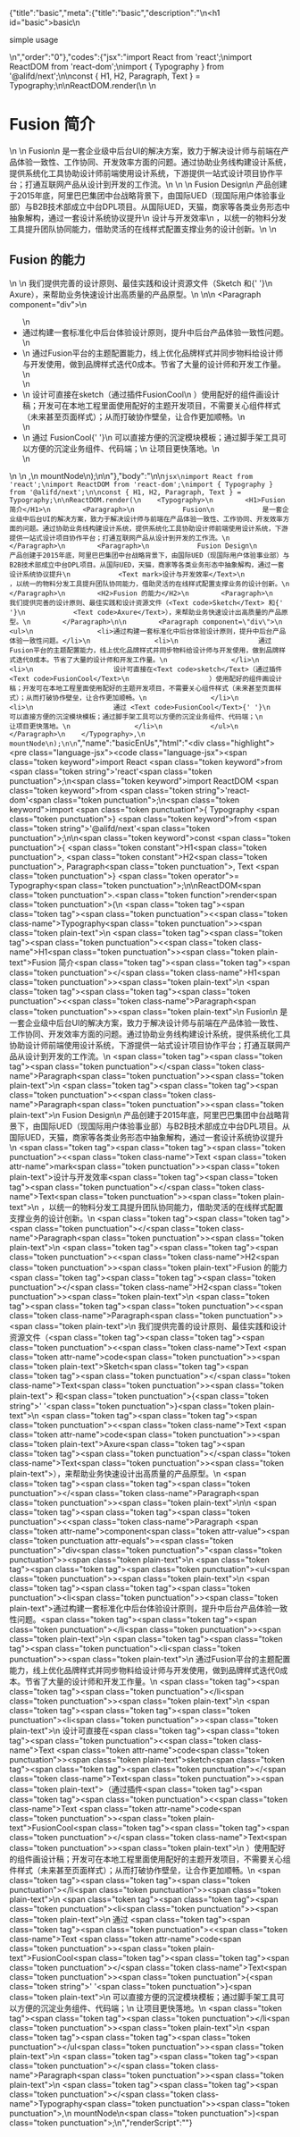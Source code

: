 {"title":"basic","meta":{"title":"basic","description":"\n<h1 id=\"basic\">basic</h1>\n<p>simple usage</p>\n","order":"0"},"codes":{"jsx":"import React from 'react';\nimport ReactDOM from 'react-dom';\nimport { Typography } from '@alifd/next';\n\nconst { H1, H2, Paragraph, Text } = Typography;\n\nReactDOM.render(\n    <Typography>\n        <H1>Fusion 简介</H1>\n        <Paragraph>\n            Fusion\n            是一套企业级中后台UI的解决方案，致力于解决设计师与前端在产品体验一致性、工作协同、开发效率方面的问题。通过协助业务线构建设计系统，提供系统化工具协助设计师前端使用设计系统，下游提供一站式设计项目协作平台；打通互联网产品从设计到开发的工作流。\n        </Paragraph>\n        <Paragraph>\n            Fusion Design\n            产品创建于2015年底，阿里巴巴集团中台战略背景下，由国际UED（现国际用户体验事业部）与B2B技术部成立中台DPL项目。从国际UED，天猫，商家等各类业务形态中抽象解构，通过一套设计系统协议提升\n            <Text mark>设计与开发效率</Text>\n            ，以统一的物料分发工具提升团队协同能力，借助灵活的在线样式配置支撑业务的设计创新。\n        </Paragraph>\n        <H2>Fusion 的能力</H2>\n        <Paragraph>\n            我们提供完善的设计原则、最佳实践和设计资源文件（<Text code>Sketch</Text> 和{' '}\n            <Text code>Axure</Text>），来帮助业务快速设计出高质量的产品原型。\n        </Paragraph>\n\n        <Paragraph component=\"div\">\n            <ul>\n                <li>通过构建一套标准化中后台体验设计原则，提升中后台产品体验一致性问题。</li>\n                <li>\n                    通过Fusion平台的主题配置能力，线上优化品牌样式并同步物料给设计师与开发使用，做到品牌样式迭代0成本。节省了大量的设计师和开发工作量。\n                </li>\n                <li>\n                    设计可直接在<Text code>sketch</Text>（通过插件<Text code>FusionCool</Text>\n                    ）使用配好的组件画设计稿；开发可在本地工程里面使用配好的主题开发项目，不需要关心组件样式（未来甚至页面样式）；从而打破协作壁垒，让合作更加顺畅。\n                </li>\n                <li>\n                    通过 <Text code>FusionCool</Text>{' '}\n                    可以直接方便的沉淀模块模板；通过脚手架工具可以方便的沉淀业务组件、代码端；\n                    让项目更快落地。\n                </li>\n            </ul>\n        </Paragraph>\n    </Typography>,\n    mountNode\n);\n\n"},"body":"\n\n````jsx\nimport React from 'react';\nimport ReactDOM from 'react-dom';\nimport { Typography } from '@alifd/next';\n\nconst { H1, H2, Paragraph, Text } = Typography;\n\nReactDOM.render(\n    <Typography>\n        <H1>Fusion 简介</H1>\n        <Paragraph>\n            Fusion\n            是一套企业级中后台UI的解决方案，致力于解决设计师与前端在产品体验一致性、工作协同、开发效率方面的问题。通过协助业务线构建设计系统，提供系统化工具协助设计师前端使用设计系统，下游提供一站式设计项目协作平台；打通互联网产品从设计到开发的工作流。\n        </Paragraph>\n        <Paragraph>\n            Fusion Design\n            产品创建于2015年底，阿里巴巴集团中台战略背景下，由国际UED（现国际用户体验事业部）与B2B技术部成立中台DPL项目。从国际UED，天猫，商家等各类业务形态中抽象解构，通过一套设计系统协议提升\n            <Text mark>设计与开发效率</Text>\n            ，以统一的物料分发工具提升团队协同能力，借助灵活的在线样式配置支撑业务的设计创新。\n        </Paragraph>\n        <H2>Fusion 的能力</H2>\n        <Paragraph>\n            我们提供完善的设计原则、最佳实践和设计资源文件（<Text code>Sketch</Text> 和{' '}\n            <Text code>Axure</Text>），来帮助业务快速设计出高质量的产品原型。\n        </Paragraph>\n\n        <Paragraph component=\"div\">\n            <ul>\n                <li>通过构建一套标准化中后台体验设计原则，提升中后台产品体验一致性问题。</li>\n                <li>\n                    通过Fusion平台的主题配置能力，线上优化品牌样式并同步物料给设计师与开发使用，做到品牌样式迭代0成本。节省了大量的设计师和开发工作量。\n                </li>\n                <li>\n                    设计可直接在<Text code>sketch</Text>（通过插件<Text code>FusionCool</Text>\n                    ）使用配好的组件画设计稿；开发可在本地工程里面使用配好的主题开发项目，不需要关心组件样式（未来甚至页面样式）；从而打破协作壁垒，让合作更加顺畅。\n                </li>\n                <li>\n                    通过 <Text code>FusionCool</Text>{' '}\n                    可以直接方便的沉淀模块模板；通过脚手架工具可以方便的沉淀业务组件、代码端；\n                    让项目更快落地。\n                </li>\n            </ul>\n        </Paragraph>\n    </Typography>,\n    mountNode\n);\n\n````","name":"basicEnUs","html":"<script>(function(){var __create = Object.create;\nvar __defProp = Object.defineProperty;\nvar __getOwnPropDesc = Object.getOwnPropertyDescriptor;\nvar __getOwnPropNames = Object.getOwnPropertyNames;\nvar __getProtoOf = Object.getPrototypeOf;\nvar __hasOwnProp = Object.prototype.hasOwnProperty;\nvar __copyProps = (to, from, except, desc) => {\n  if (from && typeof from === \"object\" || typeof from === \"function\") {\n    for (let key of __getOwnPropNames(from))\n      if (!__hasOwnProp.call(to, key) && key !== except)\n        __defProp(to, key, { get: () => from[key], enumerable: !(desc = __getOwnPropDesc(from, key)) || desc.enumerable });\n  }\n  return to;\n};\nvar __toESM = (mod, isNodeMode, target) => (target = mod != null ? __create(__getProtoOf(mod)) : {}, __copyProps(\n  // If the importer is in node compatibility mode or this is not an ESM\n  // file that has been converted to a CommonJS file using a Babel-\n  // compatible transform (i.e. \"__esModule\" has not been set), then set\n  // \"default\" to the CommonJS \"module.exports\" for node compatibility.\n  isNodeMode || !mod || !mod.__esModule ? __defProp(target, \"default\", { value: mod, enumerable: true }) : target,\n  mod\n));\nvar import_react = __toESM(require(\"react\"));\nvar import_react_dom = __toESM(require(\"react-dom\"));\nvar import_next = require(\"@alifd/next\");\nconst { H1, H2, Paragraph, Text } = import_next.Typography;\nimport_react_dom.default.render(\n  /* @__PURE__ */ import_react.default.createElement(import_next.Typography, null, /* @__PURE__ */ import_react.default.createElement(H1, null, \"Fusion \\u7B80\\u4ECB\"), /* @__PURE__ */ import_react.default.createElement(Paragraph, null, \"Fusion \\u662F\\u4E00\\u5957\\u4F01\\u4E1A\\u7EA7\\u4E2D\\u540E\\u53F0UI\\u7684\\u89E3\\u51B3\\u65B9\\u6848\\uFF0C\\u81F4\\u529B\\u4E8E\\u89E3\\u51B3\\u8BBE\\u8BA1\\u5E08\\u4E0E\\u524D\\u7AEF\\u5728\\u4EA7\\u54C1\\u4F53\\u9A8C\\u4E00\\u81F4\\u6027\\u3001\\u5DE5\\u4F5C\\u534F\\u540C\\u3001\\u5F00\\u53D1\\u6548\\u7387\\u65B9\\u9762\\u7684\\u95EE\\u9898\\u3002\\u901A\\u8FC7\\u534F\\u52A9\\u4E1A\\u52A1\\u7EBF\\u6784\\u5EFA\\u8BBE\\u8BA1\\u7CFB\\u7EDF\\uFF0C\\u63D0\\u4F9B\\u7CFB\\u7EDF\\u5316\\u5DE5\\u5177\\u534F\\u52A9\\u8BBE\\u8BA1\\u5E08\\u524D\\u7AEF\\u4F7F\\u7528\\u8BBE\\u8BA1\\u7CFB\\u7EDF\\uFF0C\\u4E0B\\u6E38\\u63D0\\u4F9B\\u4E00\\u7AD9\\u5F0F\\u8BBE\\u8BA1\\u9879\\u76EE\\u534F\\u4F5C\\u5E73\\u53F0\\uFF1B\\u6253\\u901A\\u4E92\\u8054\\u7F51\\u4EA7\\u54C1\\u4ECE\\u8BBE\\u8BA1\\u5230\\u5F00\\u53D1\\u7684\\u5DE5\\u4F5C\\u6D41\\u3002\"), /* @__PURE__ */ import_react.default.createElement(Paragraph, null, \"Fusion Design \\u4EA7\\u54C1\\u521B\\u5EFA\\u4E8E2015\\u5E74\\u5E95\\uFF0C\\u963F\\u91CC\\u5DF4\\u5DF4\\u96C6\\u56E2\\u4E2D\\u53F0\\u6218\\u7565\\u80CC\\u666F\\u4E0B\\uFF0C\\u7531\\u56FD\\u9645UED\\uFF08\\u73B0\\u56FD\\u9645\\u7528\\u6237\\u4F53\\u9A8C\\u4E8B\\u4E1A\\u90E8\\uFF09\\u4E0EB2B\\u6280\\u672F\\u90E8\\u6210\\u7ACB\\u4E2D\\u53F0DPL\\u9879\\u76EE\\u3002\\u4ECE\\u56FD\\u9645UED\\uFF0C\\u5929\\u732B\\uFF0C\\u5546\\u5BB6\\u7B49\\u5404\\u7C7B\\u4E1A\\u52A1\\u5F62\\u6001\\u4E2D\\u62BD\\u8C61\\u89E3\\u6784\\uFF0C\\u901A\\u8FC7\\u4E00\\u5957\\u8BBE\\u8BA1\\u7CFB\\u7EDF\\u534F\\u8BAE\\u63D0\\u5347\", /* @__PURE__ */ import_react.default.createElement(Text, { mark: true }, \"\\u8BBE\\u8BA1\\u4E0E\\u5F00\\u53D1\\u6548\\u7387\"), \"\\uFF0C\\u4EE5\\u7EDF\\u4E00\\u7684\\u7269\\u6599\\u5206\\u53D1\\u5DE5\\u5177\\u63D0\\u5347\\u56E2\\u961F\\u534F\\u540C\\u80FD\\u529B\\uFF0C\\u501F\\u52A9\\u7075\\u6D3B\\u7684\\u5728\\u7EBF\\u6837\\u5F0F\\u914D\\u7F6E\\u652F\\u6491\\u4E1A\\u52A1\\u7684\\u8BBE\\u8BA1\\u521B\\u65B0\\u3002\"), /* @__PURE__ */ import_react.default.createElement(H2, null, \"Fusion \\u7684\\u80FD\\u529B\"), /* @__PURE__ */ import_react.default.createElement(Paragraph, null, \"\\u6211\\u4EEC\\u63D0\\u4F9B\\u5B8C\\u5584\\u7684\\u8BBE\\u8BA1\\u539F\\u5219\\u3001\\u6700\\u4F73\\u5B9E\\u8DF5\\u548C\\u8BBE\\u8BA1\\u8D44\\u6E90\\u6587\\u4EF6\\uFF08\", /* @__PURE__ */ import_react.default.createElement(Text, { code: true }, \"Sketch\"), \" \\u548C\", \" \", /* @__PURE__ */ import_react.default.createElement(Text, { code: true }, \"Axure\"), \"\\uFF09\\uFF0C\\u6765\\u5E2E\\u52A9\\u4E1A\\u52A1\\u5FEB\\u901F\\u8BBE\\u8BA1\\u51FA\\u9AD8\\u8D28\\u91CF\\u7684\\u4EA7\\u54C1\\u539F\\u578B\\u3002\"), /* @__PURE__ */ import_react.default.createElement(Paragraph, { component: \"div\" }, /* @__PURE__ */ import_react.default.createElement(\"ul\", null, /* @__PURE__ */ import_react.default.createElement(\"li\", null, \"\\u901A\\u8FC7\\u6784\\u5EFA\\u4E00\\u5957\\u6807\\u51C6\\u5316\\u4E2D\\u540E\\u53F0\\u4F53\\u9A8C\\u8BBE\\u8BA1\\u539F\\u5219\\uFF0C\\u63D0\\u5347\\u4E2D\\u540E\\u53F0\\u4EA7\\u54C1\\u4F53\\u9A8C\\u4E00\\u81F4\\u6027\\u95EE\\u9898\\u3002\"), /* @__PURE__ */ import_react.default.createElement(\"li\", null, \"\\u901A\\u8FC7Fusion\\u5E73\\u53F0\\u7684\\u4E3B\\u9898\\u914D\\u7F6E\\u80FD\\u529B\\uFF0C\\u7EBF\\u4E0A\\u4F18\\u5316\\u54C1\\u724C\\u6837\\u5F0F\\u5E76\\u540C\\u6B65\\u7269\\u6599\\u7ED9\\u8BBE\\u8BA1\\u5E08\\u4E0E\\u5F00\\u53D1\\u4F7F\\u7528\\uFF0C\\u505A\\u5230\\u54C1\\u724C\\u6837\\u5F0F\\u8FED\\u4EE30\\u6210\\u672C\\u3002\\u8282\\u7701\\u4E86\\u5927\\u91CF\\u7684\\u8BBE\\u8BA1\\u5E08\\u548C\\u5F00\\u53D1\\u5DE5\\u4F5C\\u91CF\\u3002\"), /* @__PURE__ */ import_react.default.createElement(\"li\", null, \"\\u8BBE\\u8BA1\\u53EF\\u76F4\\u63A5\\u5728\", /* @__PURE__ */ import_react.default.createElement(Text, { code: true }, \"sketch\"), \"\\uFF08\\u901A\\u8FC7\\u63D2\\u4EF6\", /* @__PURE__ */ import_react.default.createElement(Text, { code: true }, \"FusionCool\"), \"\\uFF09\\u4F7F\\u7528\\u914D\\u597D\\u7684\\u7EC4\\u4EF6\\u753B\\u8BBE\\u8BA1\\u7A3F\\uFF1B\\u5F00\\u53D1\\u53EF\\u5728\\u672C\\u5730\\u5DE5\\u7A0B\\u91CC\\u9762\\u4F7F\\u7528\\u914D\\u597D\\u7684\\u4E3B\\u9898\\u5F00\\u53D1\\u9879\\u76EE\\uFF0C\\u4E0D\\u9700\\u8981\\u5173\\u5FC3\\u7EC4\\u4EF6\\u6837\\u5F0F\\uFF08\\u672A\\u6765\\u751A\\u81F3\\u9875\\u9762\\u6837\\u5F0F\\uFF09\\uFF1B\\u4ECE\\u800C\\u6253\\u7834\\u534F\\u4F5C\\u58C1\\u5792\\uFF0C\\u8BA9\\u5408\\u4F5C\\u66F4\\u52A0\\u987A\\u7545\\u3002\"), /* @__PURE__ */ import_react.default.createElement(\"li\", null, \"\\u901A\\u8FC7 \", /* @__PURE__ */ import_react.default.createElement(Text, { code: true }, \"FusionCool\"), \" \", \"\\u53EF\\u4EE5\\u76F4\\u63A5\\u65B9\\u4FBF\\u7684\\u6C89\\u6DC0\\u6A21\\u5757\\u6A21\\u677F\\uFF1B\\u901A\\u8FC7\\u811A\\u624B\\u67B6\\u5DE5\\u5177\\u53EF\\u4EE5\\u65B9\\u4FBF\\u7684\\u6C89\\u6DC0\\u4E1A\\u52A1\\u7EC4\\u4EF6\\u3001\\u4EE3\\u7801\\u7AEF\\uFF1B \\u8BA9\\u9879\\u76EE\\u66F4\\u5FEB\\u843D\\u5730\\u3002\")))),\n  mountNode\n);\n})()</script><div class=\"highlight\"><pre class=\"language-jsx\"><code class=\"language-jsx\"><span class=\"token keyword\">import</span> React <span class=\"token keyword\">from</span> <span class=\"token string\">'react'</span><span class=\"token punctuation\">;</span>\n<span class=\"token keyword\">import</span> ReactDOM <span class=\"token keyword\">from</span> <span class=\"token string\">'react-dom'</span><span class=\"token punctuation\">;</span>\n<span class=\"token keyword\">import</span> <span class=\"token punctuation\">{</span> Typography <span class=\"token punctuation\">}</span> <span class=\"token keyword\">from</span> <span class=\"token string\">'@alifd/next'</span><span class=\"token punctuation\">;</span>\n\n<span class=\"token keyword\">const</span> <span class=\"token punctuation\">{</span> <span class=\"token constant\">H1</span><span class=\"token punctuation\">,</span> <span class=\"token constant\">H2</span><span class=\"token punctuation\">,</span> Paragraph<span class=\"token punctuation\">,</span> Text <span class=\"token punctuation\">}</span> <span class=\"token operator\">=</span> Typography<span class=\"token punctuation\">;</span>\n\nReactDOM<span class=\"token punctuation\">.</span><span class=\"token function\">render</span><span class=\"token punctuation\">(</span>\n    <span class=\"token tag\"><span class=\"token tag\"><span class=\"token punctuation\">&lt;</span><span class=\"token class-name\">Typography</span></span><span class=\"token punctuation\">></span></span><span class=\"token plain-text\">\n        </span><span class=\"token tag\"><span class=\"token tag\"><span class=\"token punctuation\">&lt;</span><span class=\"token class-name\">H1</span></span><span class=\"token punctuation\">></span></span><span class=\"token plain-text\">Fusion 简介</span><span class=\"token tag\"><span class=\"token tag\"><span class=\"token punctuation\">&lt;/</span><span class=\"token class-name\">H1</span></span><span class=\"token punctuation\">></span></span><span class=\"token plain-text\">\n        </span><span class=\"token tag\"><span class=\"token tag\"><span class=\"token punctuation\">&lt;</span><span class=\"token class-name\">Paragraph</span></span><span class=\"token punctuation\">></span></span><span class=\"token plain-text\">\n            Fusion\n            是一套企业级中后台UI的解决方案，致力于解决设计师与前端在产品体验一致性、工作协同、开发效率方面的问题。通过协助业务线构建设计系统，提供系统化工具协助设计师前端使用设计系统，下游提供一站式设计项目协作平台；打通互联网产品从设计到开发的工作流。\n        </span><span class=\"token tag\"><span class=\"token tag\"><span class=\"token punctuation\">&lt;/</span><span class=\"token class-name\">Paragraph</span></span><span class=\"token punctuation\">></span></span><span class=\"token plain-text\">\n        </span><span class=\"token tag\"><span class=\"token tag\"><span class=\"token punctuation\">&lt;</span><span class=\"token class-name\">Paragraph</span></span><span class=\"token punctuation\">></span></span><span class=\"token plain-text\">\n            Fusion Design\n            产品创建于2015年底，阿里巴巴集团中台战略背景下，由国际UED（现国际用户体验事业部）与B2B技术部成立中台DPL项目。从国际UED，天猫，商家等各类业务形态中抽象解构，通过一套设计系统协议提升\n            </span><span class=\"token tag\"><span class=\"token tag\"><span class=\"token punctuation\">&lt;</span><span class=\"token class-name\">Text</span></span> <span class=\"token attr-name\">mark</span><span class=\"token punctuation\">></span></span><span class=\"token plain-text\">设计与开发效率</span><span class=\"token tag\"><span class=\"token tag\"><span class=\"token punctuation\">&lt;/</span><span class=\"token class-name\">Text</span></span><span class=\"token punctuation\">></span></span><span class=\"token plain-text\">\n            ，以统一的物料分发工具提升团队协同能力，借助灵活的在线样式配置支撑业务的设计创新。\n        </span><span class=\"token tag\"><span class=\"token tag\"><span class=\"token punctuation\">&lt;/</span><span class=\"token class-name\">Paragraph</span></span><span class=\"token punctuation\">></span></span><span class=\"token plain-text\">\n        </span><span class=\"token tag\"><span class=\"token tag\"><span class=\"token punctuation\">&lt;</span><span class=\"token class-name\">H2</span></span><span class=\"token punctuation\">></span></span><span class=\"token plain-text\">Fusion 的能力</span><span class=\"token tag\"><span class=\"token tag\"><span class=\"token punctuation\">&lt;/</span><span class=\"token class-name\">H2</span></span><span class=\"token punctuation\">></span></span><span class=\"token plain-text\">\n        </span><span class=\"token tag\"><span class=\"token tag\"><span class=\"token punctuation\">&lt;</span><span class=\"token class-name\">Paragraph</span></span><span class=\"token punctuation\">></span></span><span class=\"token plain-text\">\n            我们提供完善的设计原则、最佳实践和设计资源文件（</span><span class=\"token tag\"><span class=\"token tag\"><span class=\"token punctuation\">&lt;</span><span class=\"token class-name\">Text</span></span> <span class=\"token attr-name\">code</span><span class=\"token punctuation\">></span></span><span class=\"token plain-text\">Sketch</span><span class=\"token tag\"><span class=\"token tag\"><span class=\"token punctuation\">&lt;/</span><span class=\"token class-name\">Text</span></span><span class=\"token punctuation\">></span></span><span class=\"token plain-text\"> 和</span><span class=\"token punctuation\">{</span><span class=\"token string\">' '</span><span class=\"token punctuation\">}</span><span class=\"token plain-text\">\n            </span><span class=\"token tag\"><span class=\"token tag\"><span class=\"token punctuation\">&lt;</span><span class=\"token class-name\">Text</span></span> <span class=\"token attr-name\">code</span><span class=\"token punctuation\">></span></span><span class=\"token plain-text\">Axure</span><span class=\"token tag\"><span class=\"token tag\"><span class=\"token punctuation\">&lt;/</span><span class=\"token class-name\">Text</span></span><span class=\"token punctuation\">></span></span><span class=\"token plain-text\">），来帮助业务快速设计出高质量的产品原型。\n        </span><span class=\"token tag\"><span class=\"token tag\"><span class=\"token punctuation\">&lt;/</span><span class=\"token class-name\">Paragraph</span></span><span class=\"token punctuation\">></span></span><span class=\"token plain-text\">\n\n        </span><span class=\"token tag\"><span class=\"token tag\"><span class=\"token punctuation\">&lt;</span><span class=\"token class-name\">Paragraph</span></span> <span class=\"token attr-name\">component</span><span class=\"token attr-value\"><span class=\"token punctuation attr-equals\">=</span><span class=\"token punctuation\">\"</span>div<span class=\"token punctuation\">\"</span></span><span class=\"token punctuation\">></span></span><span class=\"token plain-text\">\n            </span><span class=\"token tag\"><span class=\"token tag\"><span class=\"token punctuation\">&lt;</span>ul</span><span class=\"token punctuation\">></span></span><span class=\"token plain-text\">\n                </span><span class=\"token tag\"><span class=\"token tag\"><span class=\"token punctuation\">&lt;</span>li</span><span class=\"token punctuation\">></span></span><span class=\"token plain-text\">通过构建一套标准化中后台体验设计原则，提升中后台产品体验一致性问题。</span><span class=\"token tag\"><span class=\"token tag\"><span class=\"token punctuation\">&lt;/</span>li</span><span class=\"token punctuation\">></span></span><span class=\"token plain-text\">\n                </span><span class=\"token tag\"><span class=\"token tag\"><span class=\"token punctuation\">&lt;</span>li</span><span class=\"token punctuation\">></span></span><span class=\"token plain-text\">\n                    通过Fusion平台的主题配置能力，线上优化品牌样式并同步物料给设计师与开发使用，做到品牌样式迭代0成本。节省了大量的设计师和开发工作量。\n                </span><span class=\"token tag\"><span class=\"token tag\"><span class=\"token punctuation\">&lt;/</span>li</span><span class=\"token punctuation\">></span></span><span class=\"token plain-text\">\n                </span><span class=\"token tag\"><span class=\"token tag\"><span class=\"token punctuation\">&lt;</span>li</span><span class=\"token punctuation\">></span></span><span class=\"token plain-text\">\n                    设计可直接在</span><span class=\"token tag\"><span class=\"token tag\"><span class=\"token punctuation\">&lt;</span><span class=\"token class-name\">Text</span></span> <span class=\"token attr-name\">code</span><span class=\"token punctuation\">></span></span><span class=\"token plain-text\">sketch</span><span class=\"token tag\"><span class=\"token tag\"><span class=\"token punctuation\">&lt;/</span><span class=\"token class-name\">Text</span></span><span class=\"token punctuation\">></span></span><span class=\"token plain-text\">（通过插件</span><span class=\"token tag\"><span class=\"token tag\"><span class=\"token punctuation\">&lt;</span><span class=\"token class-name\">Text</span></span> <span class=\"token attr-name\">code</span><span class=\"token punctuation\">></span></span><span class=\"token plain-text\">FusionCool</span><span class=\"token tag\"><span class=\"token tag\"><span class=\"token punctuation\">&lt;/</span><span class=\"token class-name\">Text</span></span><span class=\"token punctuation\">></span></span><span class=\"token plain-text\">\n                    ）使用配好的组件画设计稿；开发可在本地工程里面使用配好的主题开发项目，不需要关心组件样式（未来甚至页面样式）；从而打破协作壁垒，让合作更加顺畅。\n                </span><span class=\"token tag\"><span class=\"token tag\"><span class=\"token punctuation\">&lt;/</span>li</span><span class=\"token punctuation\">></span></span><span class=\"token plain-text\">\n                </span><span class=\"token tag\"><span class=\"token tag\"><span class=\"token punctuation\">&lt;</span>li</span><span class=\"token punctuation\">></span></span><span class=\"token plain-text\">\n                    通过 </span><span class=\"token tag\"><span class=\"token tag\"><span class=\"token punctuation\">&lt;</span><span class=\"token class-name\">Text</span></span> <span class=\"token attr-name\">code</span><span class=\"token punctuation\">></span></span><span class=\"token plain-text\">FusionCool</span><span class=\"token tag\"><span class=\"token tag\"><span class=\"token punctuation\">&lt;/</span><span class=\"token class-name\">Text</span></span><span class=\"token punctuation\">></span></span><span class=\"token punctuation\">{</span><span class=\"token string\">' '</span><span class=\"token punctuation\">}</span><span class=\"token plain-text\">\n                    可以直接方便的沉淀模块模板；通过脚手架工具可以方便的沉淀业务组件、代码端；\n                    让项目更快落地。\n                </span><span class=\"token tag\"><span class=\"token tag\"><span class=\"token punctuation\">&lt;/</span>li</span><span class=\"token punctuation\">></span></span><span class=\"token plain-text\">\n            </span><span class=\"token tag\"><span class=\"token tag\"><span class=\"token punctuation\">&lt;/</span>ul</span><span class=\"token punctuation\">></span></span><span class=\"token plain-text\">\n        </span><span class=\"token tag\"><span class=\"token tag\"><span class=\"token punctuation\">&lt;/</span><span class=\"token class-name\">Paragraph</span></span><span class=\"token punctuation\">></span></span><span class=\"token plain-text\">\n    </span><span class=\"token tag\"><span class=\"token tag\"><span class=\"token punctuation\">&lt;/</span><span class=\"token class-name\">Typography</span></span><span class=\"token punctuation\">></span></span><span class=\"token punctuation\">,</span>\n    mountNode\n<span class=\"token punctuation\">)</span><span class=\"token punctuation\">;</span>\n</code></pre></div>","renderScript":"<script>(function(){var __create = Object.create;\nvar __defProp = Object.defineProperty;\nvar __getOwnPropDesc = Object.getOwnPropertyDescriptor;\nvar __getOwnPropNames = Object.getOwnPropertyNames;\nvar __getProtoOf = Object.getPrototypeOf;\nvar __hasOwnProp = Object.prototype.hasOwnProperty;\nvar __copyProps = (to, from, except, desc) => {\n  if (from && typeof from === \"object\" || typeof from === \"function\") {\n    for (let key of __getOwnPropNames(from))\n      if (!__hasOwnProp.call(to, key) && key !== except)\n        __defProp(to, key, { get: () => from[key], enumerable: !(desc = __getOwnPropDesc(from, key)) || desc.enumerable });\n  }\n  return to;\n};\nvar __toESM = (mod, isNodeMode, target) => (target = mod != null ? __create(__getProtoOf(mod)) : {}, __copyProps(\n  // If the importer is in node compatibility mode or this is not an ESM\n  // file that has been converted to a CommonJS file using a Babel-\n  // compatible transform (i.e. \"__esModule\" has not been set), then set\n  // \"default\" to the CommonJS \"module.exports\" for node compatibility.\n  isNodeMode || !mod || !mod.__esModule ? __defProp(target, \"default\", { value: mod, enumerable: true }) : target,\n  mod\n));\nvar import_react_live = require(\"react-live\");\nvar import_next = require(\"@alifd/next\");\nvar import_react = __toESM(require(\"react\"));\nvar import_react_dom = __toESM(require(\"react-dom\"));\nvar import_next2 = require(\"@alifd/next\");\nwindow.demoNames.push(\"basicEnUs\");\nwindow.basicEnUsRenderScript = function basicEnUsRenderScript2(liveDemo) {\n  var mountNode = document.getElementById(\"basicEnUs-mount\");\n  if (liveDemo === \"false\") {\n    document.getElementById(\"basicEnUs-body\").innerHTML = `<pre class=\"language-jsx\"><code class=\"language-jsx\"><span class=\"token keyword\">import</span> React <span class=\"token keyword\">from</span> <span class=\"token string\">'react'</span><span class=\"token punctuation\">;</span>\n<span class=\"token keyword\">import</span> ReactDOM <span class=\"token keyword\">from</span> <span class=\"token string\">'react-dom'</span><span class=\"token punctuation\">;</span>\n<span class=\"token keyword\">import</span> <span class=\"token punctuation\">{</span> Typography <span class=\"token punctuation\">}</span> <span class=\"token keyword\">from</span> <span class=\"token string\">'@alifd/next'</span><span class=\"token punctuation\">;</span>\n\n<span class=\"token keyword\">const</span> <span class=\"token punctuation\">{</span> <span class=\"token constant\">H1</span><span class=\"token punctuation\">,</span> <span class=\"token constant\">H2</span><span class=\"token punctuation\">,</span> Paragraph<span class=\"token punctuation\">,</span> Text <span class=\"token punctuation\">}</span> <span class=\"token operator\">=</span> Typography<span class=\"token punctuation\">;</span>\n\nReactDOM<span class=\"token punctuation\">.</span><span class=\"token function\">render</span><span class=\"token punctuation\">(</span>\n    <span class=\"token tag\"><span class=\"token tag\"><span class=\"token punctuation\">&lt;</span><span class=\"token class-name\">Typography</span></span><span class=\"token punctuation\">></span></span><span class=\"token plain-text\">\n        </span><span class=\"token tag\"><span class=\"token tag\"><span class=\"token punctuation\">&lt;</span><span class=\"token class-name\">H1</span></span><span class=\"token punctuation\">></span></span><span class=\"token plain-text\">Fusion \\u7B80\\u4ECB</span><span class=\"token tag\"><span class=\"token tag\"><span class=\"token punctuation\">&lt;/</span><span class=\"token class-name\">H1</span></span><span class=\"token punctuation\">></span></span><span class=\"token plain-text\">\n        </span><span class=\"token tag\"><span class=\"token tag\"><span class=\"token punctuation\">&lt;</span><span class=\"token class-name\">Paragraph</span></span><span class=\"token punctuation\">></span></span><span class=\"token plain-text\">\n            Fusion\n            \\u662F\\u4E00\\u5957\\u4F01\\u4E1A\\u7EA7\\u4E2D\\u540E\\u53F0UI\\u7684\\u89E3\\u51B3\\u65B9\\u6848\\uFF0C\\u81F4\\u529B\\u4E8E\\u89E3\\u51B3\\u8BBE\\u8BA1\\u5E08\\u4E0E\\u524D\\u7AEF\\u5728\\u4EA7\\u54C1\\u4F53\\u9A8C\\u4E00\\u81F4\\u6027\\u3001\\u5DE5\\u4F5C\\u534F\\u540C\\u3001\\u5F00\\u53D1\\u6548\\u7387\\u65B9\\u9762\\u7684\\u95EE\\u9898\\u3002\\u901A\\u8FC7\\u534F\\u52A9\\u4E1A\\u52A1\\u7EBF\\u6784\\u5EFA\\u8BBE\\u8BA1\\u7CFB\\u7EDF\\uFF0C\\u63D0\\u4F9B\\u7CFB\\u7EDF\\u5316\\u5DE5\\u5177\\u534F\\u52A9\\u8BBE\\u8BA1\\u5E08\\u524D\\u7AEF\\u4F7F\\u7528\\u8BBE\\u8BA1\\u7CFB\\u7EDF\\uFF0C\\u4E0B\\u6E38\\u63D0\\u4F9B\\u4E00\\u7AD9\\u5F0F\\u8BBE\\u8BA1\\u9879\\u76EE\\u534F\\u4F5C\\u5E73\\u53F0\\uFF1B\\u6253\\u901A\\u4E92\\u8054\\u7F51\\u4EA7\\u54C1\\u4ECE\\u8BBE\\u8BA1\\u5230\\u5F00\\u53D1\\u7684\\u5DE5\\u4F5C\\u6D41\\u3002\n        </span><span class=\"token tag\"><span class=\"token tag\"><span class=\"token punctuation\">&lt;/</span><span class=\"token class-name\">Paragraph</span></span><span class=\"token punctuation\">></span></span><span class=\"token plain-text\">\n        </span><span class=\"token tag\"><span class=\"token tag\"><span class=\"token punctuation\">&lt;</span><span class=\"token class-name\">Paragraph</span></span><span class=\"token punctuation\">></span></span><span class=\"token plain-text\">\n            Fusion Design\n            \\u4EA7\\u54C1\\u521B\\u5EFA\\u4E8E2015\\u5E74\\u5E95\\uFF0C\\u963F\\u91CC\\u5DF4\\u5DF4\\u96C6\\u56E2\\u4E2D\\u53F0\\u6218\\u7565\\u80CC\\u666F\\u4E0B\\uFF0C\\u7531\\u56FD\\u9645UED\\uFF08\\u73B0\\u56FD\\u9645\\u7528\\u6237\\u4F53\\u9A8C\\u4E8B\\u4E1A\\u90E8\\uFF09\\u4E0EB2B\\u6280\\u672F\\u90E8\\u6210\\u7ACB\\u4E2D\\u53F0DPL\\u9879\\u76EE\\u3002\\u4ECE\\u56FD\\u9645UED\\uFF0C\\u5929\\u732B\\uFF0C\\u5546\\u5BB6\\u7B49\\u5404\\u7C7B\\u4E1A\\u52A1\\u5F62\\u6001\\u4E2D\\u62BD\\u8C61\\u89E3\\u6784\\uFF0C\\u901A\\u8FC7\\u4E00\\u5957\\u8BBE\\u8BA1\\u7CFB\\u7EDF\\u534F\\u8BAE\\u63D0\\u5347\n            </span><span class=\"token tag\"><span class=\"token tag\"><span class=\"token punctuation\">&lt;</span><span class=\"token class-name\">Text</span></span> <span class=\"token attr-name\">mark</span><span class=\"token punctuation\">></span></span><span class=\"token plain-text\">\\u8BBE\\u8BA1\\u4E0E\\u5F00\\u53D1\\u6548\\u7387</span><span class=\"token tag\"><span class=\"token tag\"><span class=\"token punctuation\">&lt;/</span><span class=\"token class-name\">Text</span></span><span class=\"token punctuation\">></span></span><span class=\"token plain-text\">\n            \\uFF0C\\u4EE5\\u7EDF\\u4E00\\u7684\\u7269\\u6599\\u5206\\u53D1\\u5DE5\\u5177\\u63D0\\u5347\\u56E2\\u961F\\u534F\\u540C\\u80FD\\u529B\\uFF0C\\u501F\\u52A9\\u7075\\u6D3B\\u7684\\u5728\\u7EBF\\u6837\\u5F0F\\u914D\\u7F6E\\u652F\\u6491\\u4E1A\\u52A1\\u7684\\u8BBE\\u8BA1\\u521B\\u65B0\\u3002\n        </span><span class=\"token tag\"><span class=\"token tag\"><span class=\"token punctuation\">&lt;/</span><span class=\"token class-name\">Paragraph</span></span><span class=\"token punctuation\">></span></span><span class=\"token plain-text\">\n        </span><span class=\"token tag\"><span class=\"token tag\"><span class=\"token punctuation\">&lt;</span><span class=\"token class-name\">H2</span></span><span class=\"token punctuation\">></span></span><span class=\"token plain-text\">Fusion \\u7684\\u80FD\\u529B</span><span class=\"token tag\"><span class=\"token tag\"><span class=\"token punctuation\">&lt;/</span><span class=\"token class-name\">H2</span></span><span class=\"token punctuation\">></span></span><span class=\"token plain-text\">\n        </span><span class=\"token tag\"><span class=\"token tag\"><span class=\"token punctuation\">&lt;</span><span class=\"token class-name\">Paragraph</span></span><span class=\"token punctuation\">></span></span><span class=\"token plain-text\">\n            \\u6211\\u4EEC\\u63D0\\u4F9B\\u5B8C\\u5584\\u7684\\u8BBE\\u8BA1\\u539F\\u5219\\u3001\\u6700\\u4F73\\u5B9E\\u8DF5\\u548C\\u8BBE\\u8BA1\\u8D44\\u6E90\\u6587\\u4EF6\\uFF08</span><span class=\"token tag\"><span class=\"token tag\"><span class=\"token punctuation\">&lt;</span><span class=\"token class-name\">Text</span></span> <span class=\"token attr-name\">code</span><span class=\"token punctuation\">></span></span><span class=\"token plain-text\">Sketch</span><span class=\"token tag\"><span class=\"token tag\"><span class=\"token punctuation\">&lt;/</span><span class=\"token class-name\">Text</span></span><span class=\"token punctuation\">></span></span><span class=\"token plain-text\"> \\u548C</span><span class=\"token punctuation\">{</span><span class=\"token string\">' '</span><span class=\"token punctuation\">}</span><span class=\"token plain-text\">\n            </span><span class=\"token tag\"><span class=\"token tag\"><span class=\"token punctuation\">&lt;</span><span class=\"token class-name\">Text</span></span> <span class=\"token attr-name\">code</span><span class=\"token punctuation\">></span></span><span class=\"token plain-text\">Axure</span><span class=\"token tag\"><span class=\"token tag\"><span class=\"token punctuation\">&lt;/</span><span class=\"token class-name\">Text</span></span><span class=\"token punctuation\">></span></span><span class=\"token plain-text\">\\uFF09\\uFF0C\\u6765\\u5E2E\\u52A9\\u4E1A\\u52A1\\u5FEB\\u901F\\u8BBE\\u8BA1\\u51FA\\u9AD8\\u8D28\\u91CF\\u7684\\u4EA7\\u54C1\\u539F\\u578B\\u3002\n        </span><span class=\"token tag\"><span class=\"token tag\"><span class=\"token punctuation\">&lt;/</span><span class=\"token class-name\">Paragraph</span></span><span class=\"token punctuation\">></span></span><span class=\"token plain-text\">\n\n        </span><span class=\"token tag\"><span class=\"token tag\"><span class=\"token punctuation\">&lt;</span><span class=\"token class-name\">Paragraph</span></span> <span class=\"token attr-name\">component</span><span class=\"token attr-value\"><span class=\"token punctuation attr-equals\">=</span><span class=\"token punctuation\">\"</span>div<span class=\"token punctuation\">\"</span></span><span class=\"token punctuation\">></span></span><span class=\"token plain-text\">\n            </span><span class=\"token tag\"><span class=\"token tag\"><span class=\"token punctuation\">&lt;</span>ul</span><span class=\"token punctuation\">></span></span><span class=\"token plain-text\">\n                </span><span class=\"token tag\"><span class=\"token tag\"><span class=\"token punctuation\">&lt;</span>li</span><span class=\"token punctuation\">></span></span><span class=\"token plain-text\">\\u901A\\u8FC7\\u6784\\u5EFA\\u4E00\\u5957\\u6807\\u51C6\\u5316\\u4E2D\\u540E\\u53F0\\u4F53\\u9A8C\\u8BBE\\u8BA1\\u539F\\u5219\\uFF0C\\u63D0\\u5347\\u4E2D\\u540E\\u53F0\\u4EA7\\u54C1\\u4F53\\u9A8C\\u4E00\\u81F4\\u6027\\u95EE\\u9898\\u3002</span><span class=\"token tag\"><span class=\"token tag\"><span class=\"token punctuation\">&lt;/</span>li</span><span class=\"token punctuation\">></span></span><span class=\"token plain-text\">\n                </span><span class=\"token tag\"><span class=\"token tag\"><span class=\"token punctuation\">&lt;</span>li</span><span class=\"token punctuation\">></span></span><span class=\"token plain-text\">\n                    \\u901A\\u8FC7Fusion\\u5E73\\u53F0\\u7684\\u4E3B\\u9898\\u914D\\u7F6E\\u80FD\\u529B\\uFF0C\\u7EBF\\u4E0A\\u4F18\\u5316\\u54C1\\u724C\\u6837\\u5F0F\\u5E76\\u540C\\u6B65\\u7269\\u6599\\u7ED9\\u8BBE\\u8BA1\\u5E08\\u4E0E\\u5F00\\u53D1\\u4F7F\\u7528\\uFF0C\\u505A\\u5230\\u54C1\\u724C\\u6837\\u5F0F\\u8FED\\u4EE30\\u6210\\u672C\\u3002\\u8282\\u7701\\u4E86\\u5927\\u91CF\\u7684\\u8BBE\\u8BA1\\u5E08\\u548C\\u5F00\\u53D1\\u5DE5\\u4F5C\\u91CF\\u3002\n                </span><span class=\"token tag\"><span class=\"token tag\"><span class=\"token punctuation\">&lt;/</span>li</span><span class=\"token punctuation\">></span></span><span class=\"token plain-text\">\n                </span><span class=\"token tag\"><span class=\"token tag\"><span class=\"token punctuation\">&lt;</span>li</span><span class=\"token punctuation\">></span></span><span class=\"token plain-text\">\n                    \\u8BBE\\u8BA1\\u53EF\\u76F4\\u63A5\\u5728</span><span class=\"token tag\"><span class=\"token tag\"><span class=\"token punctuation\">&lt;</span><span class=\"token class-name\">Text</span></span> <span class=\"token attr-name\">code</span><span class=\"token punctuation\">></span></span><span class=\"token plain-text\">sketch</span><span class=\"token tag\"><span class=\"token tag\"><span class=\"token punctuation\">&lt;/</span><span class=\"token class-name\">Text</span></span><span class=\"token punctuation\">></span></span><span class=\"token plain-text\">\\uFF08\\u901A\\u8FC7\\u63D2\\u4EF6</span><span class=\"token tag\"><span class=\"token tag\"><span class=\"token punctuation\">&lt;</span><span class=\"token class-name\">Text</span></span> <span class=\"token attr-name\">code</span><span class=\"token punctuation\">></span></span><span class=\"token plain-text\">FusionCool</span><span class=\"token tag\"><span class=\"token tag\"><span class=\"token punctuation\">&lt;/</span><span class=\"token class-name\">Text</span></span><span class=\"token punctuation\">></span></span><span class=\"token plain-text\">\n                    \\uFF09\\u4F7F\\u7528\\u914D\\u597D\\u7684\\u7EC4\\u4EF6\\u753B\\u8BBE\\u8BA1\\u7A3F\\uFF1B\\u5F00\\u53D1\\u53EF\\u5728\\u672C\\u5730\\u5DE5\\u7A0B\\u91CC\\u9762\\u4F7F\\u7528\\u914D\\u597D\\u7684\\u4E3B\\u9898\\u5F00\\u53D1\\u9879\\u76EE\\uFF0C\\u4E0D\\u9700\\u8981\\u5173\\u5FC3\\u7EC4\\u4EF6\\u6837\\u5F0F\\uFF08\\u672A\\u6765\\u751A\\u81F3\\u9875\\u9762\\u6837\\u5F0F\\uFF09\\uFF1B\\u4ECE\\u800C\\u6253\\u7834\\u534F\\u4F5C\\u58C1\\u5792\\uFF0C\\u8BA9\\u5408\\u4F5C\\u66F4\\u52A0\\u987A\\u7545\\u3002\n                </span><span class=\"token tag\"><span class=\"token tag\"><span class=\"token punctuation\">&lt;/</span>li</span><span class=\"token punctuation\">></span></span><span class=\"token plain-text\">\n                </span><span class=\"token tag\"><span class=\"token tag\"><span class=\"token punctuation\">&lt;</span>li</span><span class=\"token punctuation\">></span></span><span class=\"token plain-text\">\n                    \\u901A\\u8FC7 </span><span class=\"token tag\"><span class=\"token tag\"><span class=\"token punctuation\">&lt;</span><span class=\"token class-name\">Text</span></span> <span class=\"token attr-name\">code</span><span class=\"token punctuation\">></span></span><span class=\"token plain-text\">FusionCool</span><span class=\"token tag\"><span class=\"token tag\"><span class=\"token punctuation\">&lt;/</span><span class=\"token class-name\">Text</span></span><span class=\"token punctuation\">></span></span><span class=\"token punctuation\">{</span><span class=\"token string\">' '</span><span class=\"token punctuation\">}</span><span class=\"token plain-text\">\n                    \\u53EF\\u4EE5\\u76F4\\u63A5\\u65B9\\u4FBF\\u7684\\u6C89\\u6DC0\\u6A21\\u5757\\u6A21\\u677F\\uFF1B\\u901A\\u8FC7\\u811A\\u624B\\u67B6\\u5DE5\\u5177\\u53EF\\u4EE5\\u65B9\\u4FBF\\u7684\\u6C89\\u6DC0\\u4E1A\\u52A1\\u7EC4\\u4EF6\\u3001\\u4EE3\\u7801\\u7AEF\\uFF1B\n                    \\u8BA9\\u9879\\u76EE\\u66F4\\u5FEB\\u843D\\u5730\\u3002\n                </span><span class=\"token tag\"><span class=\"token tag\"><span class=\"token punctuation\">&lt;/</span>li</span><span class=\"token punctuation\">></span></span><span class=\"token plain-text\">\n            </span><span class=\"token tag\"><span class=\"token tag\"><span class=\"token punctuation\">&lt;/</span>ul</span><span class=\"token punctuation\">></span></span><span class=\"token plain-text\">\n        </span><span class=\"token tag\"><span class=\"token tag\"><span class=\"token punctuation\">&lt;/</span><span class=\"token class-name\">Paragraph</span></span><span class=\"token punctuation\">></span></span><span class=\"token plain-text\">\n    </span><span class=\"token tag\"><span class=\"token tag\"><span class=\"token punctuation\">&lt;/</span><span class=\"token class-name\">Typography</span></span><span class=\"token punctuation\">></span></span><span class=\"token punctuation\">,</span>\n    mountNode\n<span class=\"token punctuation\">)</span><span class=\"token punctuation\">;</span>\n\n</code></pre>\n`.replace(/{backquote}/g, \"`\").replace(/{dollar}/g, \"$\");\n    const { H1, H2, Paragraph, Text } = import_next2.Typography;\n    import_react_dom.default.render(\n      /* @__PURE__ */ import_react.default.createElement(import_next2.Typography, null, /* @__PURE__ */ import_react.default.createElement(H1, null, \"Fusion \\u7B80\\u4ECB\"), /* @__PURE__ */ import_react.default.createElement(Paragraph, null, \"Fusion \\u662F\\u4E00\\u5957\\u4F01\\u4E1A\\u7EA7\\u4E2D\\u540E\\u53F0UI\\u7684\\u89E3\\u51B3\\u65B9\\u6848\\uFF0C\\u81F4\\u529B\\u4E8E\\u89E3\\u51B3\\u8BBE\\u8BA1\\u5E08\\u4E0E\\u524D\\u7AEF\\u5728\\u4EA7\\u54C1\\u4F53\\u9A8C\\u4E00\\u81F4\\u6027\\u3001\\u5DE5\\u4F5C\\u534F\\u540C\\u3001\\u5F00\\u53D1\\u6548\\u7387\\u65B9\\u9762\\u7684\\u95EE\\u9898\\u3002\\u901A\\u8FC7\\u534F\\u52A9\\u4E1A\\u52A1\\u7EBF\\u6784\\u5EFA\\u8BBE\\u8BA1\\u7CFB\\u7EDF\\uFF0C\\u63D0\\u4F9B\\u7CFB\\u7EDF\\u5316\\u5DE5\\u5177\\u534F\\u52A9\\u8BBE\\u8BA1\\u5E08\\u524D\\u7AEF\\u4F7F\\u7528\\u8BBE\\u8BA1\\u7CFB\\u7EDF\\uFF0C\\u4E0B\\u6E38\\u63D0\\u4F9B\\u4E00\\u7AD9\\u5F0F\\u8BBE\\u8BA1\\u9879\\u76EE\\u534F\\u4F5C\\u5E73\\u53F0\\uFF1B\\u6253\\u901A\\u4E92\\u8054\\u7F51\\u4EA7\\u54C1\\u4ECE\\u8BBE\\u8BA1\\u5230\\u5F00\\u53D1\\u7684\\u5DE5\\u4F5C\\u6D41\\u3002\"), /* @__PURE__ */ import_react.default.createElement(Paragraph, null, \"Fusion Design \\u4EA7\\u54C1\\u521B\\u5EFA\\u4E8E2015\\u5E74\\u5E95\\uFF0C\\u963F\\u91CC\\u5DF4\\u5DF4\\u96C6\\u56E2\\u4E2D\\u53F0\\u6218\\u7565\\u80CC\\u666F\\u4E0B\\uFF0C\\u7531\\u56FD\\u9645UED\\uFF08\\u73B0\\u56FD\\u9645\\u7528\\u6237\\u4F53\\u9A8C\\u4E8B\\u4E1A\\u90E8\\uFF09\\u4E0EB2B\\u6280\\u672F\\u90E8\\u6210\\u7ACB\\u4E2D\\u53F0DPL\\u9879\\u76EE\\u3002\\u4ECE\\u56FD\\u9645UED\\uFF0C\\u5929\\u732B\\uFF0C\\u5546\\u5BB6\\u7B49\\u5404\\u7C7B\\u4E1A\\u52A1\\u5F62\\u6001\\u4E2D\\u62BD\\u8C61\\u89E3\\u6784\\uFF0C\\u901A\\u8FC7\\u4E00\\u5957\\u8BBE\\u8BA1\\u7CFB\\u7EDF\\u534F\\u8BAE\\u63D0\\u5347\", /* @__PURE__ */ import_react.default.createElement(Text, { mark: true }, \"\\u8BBE\\u8BA1\\u4E0E\\u5F00\\u53D1\\u6548\\u7387\"), \"\\uFF0C\\u4EE5\\u7EDF\\u4E00\\u7684\\u7269\\u6599\\u5206\\u53D1\\u5DE5\\u5177\\u63D0\\u5347\\u56E2\\u961F\\u534F\\u540C\\u80FD\\u529B\\uFF0C\\u501F\\u52A9\\u7075\\u6D3B\\u7684\\u5728\\u7EBF\\u6837\\u5F0F\\u914D\\u7F6E\\u652F\\u6491\\u4E1A\\u52A1\\u7684\\u8BBE\\u8BA1\\u521B\\u65B0\\u3002\"), /* @__PURE__ */ import_react.default.createElement(H2, null, \"Fusion \\u7684\\u80FD\\u529B\"), /* @__PURE__ */ import_react.default.createElement(Paragraph, null, \"\\u6211\\u4EEC\\u63D0\\u4F9B\\u5B8C\\u5584\\u7684\\u8BBE\\u8BA1\\u539F\\u5219\\u3001\\u6700\\u4F73\\u5B9E\\u8DF5\\u548C\\u8BBE\\u8BA1\\u8D44\\u6E90\\u6587\\u4EF6\\uFF08\", /* @__PURE__ */ import_react.default.createElement(Text, { code: true }, \"Sketch\"), \" \\u548C\", \" \", /* @__PURE__ */ import_react.default.createElement(Text, { code: true }, \"Axure\"), \"\\uFF09\\uFF0C\\u6765\\u5E2E\\u52A9\\u4E1A\\u52A1\\u5FEB\\u901F\\u8BBE\\u8BA1\\u51FA\\u9AD8\\u8D28\\u91CF\\u7684\\u4EA7\\u54C1\\u539F\\u578B\\u3002\"), /* @__PURE__ */ import_react.default.createElement(Paragraph, { component: \"div\" }, /* @__PURE__ */ import_react.default.createElement(\"ul\", null, /* @__PURE__ */ import_react.default.createElement(\"li\", null, \"\\u901A\\u8FC7\\u6784\\u5EFA\\u4E00\\u5957\\u6807\\u51C6\\u5316\\u4E2D\\u540E\\u53F0\\u4F53\\u9A8C\\u8BBE\\u8BA1\\u539F\\u5219\\uFF0C\\u63D0\\u5347\\u4E2D\\u540E\\u53F0\\u4EA7\\u54C1\\u4F53\\u9A8C\\u4E00\\u81F4\\u6027\\u95EE\\u9898\\u3002\"), /* @__PURE__ */ import_react.default.createElement(\"li\", null, \"\\u901A\\u8FC7Fusion\\u5E73\\u53F0\\u7684\\u4E3B\\u9898\\u914D\\u7F6E\\u80FD\\u529B\\uFF0C\\u7EBF\\u4E0A\\u4F18\\u5316\\u54C1\\u724C\\u6837\\u5F0F\\u5E76\\u540C\\u6B65\\u7269\\u6599\\u7ED9\\u8BBE\\u8BA1\\u5E08\\u4E0E\\u5F00\\u53D1\\u4F7F\\u7528\\uFF0C\\u505A\\u5230\\u54C1\\u724C\\u6837\\u5F0F\\u8FED\\u4EE30\\u6210\\u672C\\u3002\\u8282\\u7701\\u4E86\\u5927\\u91CF\\u7684\\u8BBE\\u8BA1\\u5E08\\u548C\\u5F00\\u53D1\\u5DE5\\u4F5C\\u91CF\\u3002\"), /* @__PURE__ */ import_react.default.createElement(\"li\", null, \"\\u8BBE\\u8BA1\\u53EF\\u76F4\\u63A5\\u5728\", /* @__PURE__ */ import_react.default.createElement(Text, { code: true }, \"sketch\"), \"\\uFF08\\u901A\\u8FC7\\u63D2\\u4EF6\", /* @__PURE__ */ import_react.default.createElement(Text, { code: true }, \"FusionCool\"), \"\\uFF09\\u4F7F\\u7528\\u914D\\u597D\\u7684\\u7EC4\\u4EF6\\u753B\\u8BBE\\u8BA1\\u7A3F\\uFF1B\\u5F00\\u53D1\\u53EF\\u5728\\u672C\\u5730\\u5DE5\\u7A0B\\u91CC\\u9762\\u4F7F\\u7528\\u914D\\u597D\\u7684\\u4E3B\\u9898\\u5F00\\u53D1\\u9879\\u76EE\\uFF0C\\u4E0D\\u9700\\u8981\\u5173\\u5FC3\\u7EC4\\u4EF6\\u6837\\u5F0F\\uFF08\\u672A\\u6765\\u751A\\u81F3\\u9875\\u9762\\u6837\\u5F0F\\uFF09\\uFF1B\\u4ECE\\u800C\\u6253\\u7834\\u534F\\u4F5C\\u58C1\\u5792\\uFF0C\\u8BA9\\u5408\\u4F5C\\u66F4\\u52A0\\u987A\\u7545\\u3002\"), /* @__PURE__ */ import_react.default.createElement(\"li\", null, \"\\u901A\\u8FC7 \", /* @__PURE__ */ import_react.default.createElement(Text, { code: true }, \"FusionCool\"), \" \", \"\\u53EF\\u4EE5\\u76F4\\u63A5\\u65B9\\u4FBF\\u7684\\u6C89\\u6DC0\\u6A21\\u5757\\u6A21\\u677F\\uFF1B\\u901A\\u8FC7\\u811A\\u624B\\u67B6\\u5DE5\\u5177\\u53EF\\u4EE5\\u65B9\\u4FBF\\u7684\\u6C89\\u6DC0\\u4E1A\\u52A1\\u7EC4\\u4EF6\\u3001\\u4EE3\\u7801\\u7AEF\\uFF1B \\u8BA9\\u9879\\u76EE\\u66F4\\u5FEB\\u843D\\u5730\\u3002\")))),\n      mountNode\n    );\n    return;\n  }\n  const basicEnUsLiveScript = `const { H1, H2, Paragraph, Text } = Typography;\nReactDOM.render(\n  /* @__PURE__ */ React.createElement(Typography, null, /* @__PURE__ */ React.createElement(H1, null, \"Fusion \\u7B80\\u4ECB\"), /* @__PURE__ */ React.createElement(Paragraph, null, \"Fusion \\u662F\\u4E00\\u5957\\u4F01\\u4E1A\\u7EA7\\u4E2D\\u540E\\u53F0UI\\u7684\\u89E3\\u51B3\\u65B9\\u6848\\uFF0C\\u81F4\\u529B\\u4E8E\\u89E3\\u51B3\\u8BBE\\u8BA1\\u5E08\\u4E0E\\u524D\\u7AEF\\u5728\\u4EA7\\u54C1\\u4F53\\u9A8C\\u4E00\\u81F4\\u6027\\u3001\\u5DE5\\u4F5C\\u534F\\u540C\\u3001\\u5F00\\u53D1\\u6548\\u7387\\u65B9\\u9762\\u7684\\u95EE\\u9898\\u3002\\u901A\\u8FC7\\u534F\\u52A9\\u4E1A\\u52A1\\u7EBF\\u6784\\u5EFA\\u8BBE\\u8BA1\\u7CFB\\u7EDF\\uFF0C\\u63D0\\u4F9B\\u7CFB\\u7EDF\\u5316\\u5DE5\\u5177\\u534F\\u52A9\\u8BBE\\u8BA1\\u5E08\\u524D\\u7AEF\\u4F7F\\u7528\\u8BBE\\u8BA1\\u7CFB\\u7EDF\\uFF0C\\u4E0B\\u6E38\\u63D0\\u4F9B\\u4E00\\u7AD9\\u5F0F\\u8BBE\\u8BA1\\u9879\\u76EE\\u534F\\u4F5C\\u5E73\\u53F0\\uFF1B\\u6253\\u901A\\u4E92\\u8054\\u7F51\\u4EA7\\u54C1\\u4ECE\\u8BBE\\u8BA1\\u5230\\u5F00\\u53D1\\u7684\\u5DE5\\u4F5C\\u6D41\\u3002\"), /* @__PURE__ */ React.createElement(Paragraph, null, \"Fusion Design \\u4EA7\\u54C1\\u521B\\u5EFA\\u4E8E2015\\u5E74\\u5E95\\uFF0C\\u963F\\u91CC\\u5DF4\\u5DF4\\u96C6\\u56E2\\u4E2D\\u53F0\\u6218\\u7565\\u80CC\\u666F\\u4E0B\\uFF0C\\u7531\\u56FD\\u9645UED\\uFF08\\u73B0\\u56FD\\u9645\\u7528\\u6237\\u4F53\\u9A8C\\u4E8B\\u4E1A\\u90E8\\uFF09\\u4E0EB2B\\u6280\\u672F\\u90E8\\u6210\\u7ACB\\u4E2D\\u53F0DPL\\u9879\\u76EE\\u3002\\u4ECE\\u56FD\\u9645UED\\uFF0C\\u5929\\u732B\\uFF0C\\u5546\\u5BB6\\u7B49\\u5404\\u7C7B\\u4E1A\\u52A1\\u5F62\\u6001\\u4E2D\\u62BD\\u8C61\\u89E3\\u6784\\uFF0C\\u901A\\u8FC7\\u4E00\\u5957\\u8BBE\\u8BA1\\u7CFB\\u7EDF\\u534F\\u8BAE\\u63D0\\u5347\", /* @__PURE__ */ React.createElement(Text, { mark: true }, \"\\u8BBE\\u8BA1\\u4E0E\\u5F00\\u53D1\\u6548\\u7387\"), \"\\uFF0C\\u4EE5\\u7EDF\\u4E00\\u7684\\u7269\\u6599\\u5206\\u53D1\\u5DE5\\u5177\\u63D0\\u5347\\u56E2\\u961F\\u534F\\u540C\\u80FD\\u529B\\uFF0C\\u501F\\u52A9\\u7075\\u6D3B\\u7684\\u5728\\u7EBF\\u6837\\u5F0F\\u914D\\u7F6E\\u652F\\u6491\\u4E1A\\u52A1\\u7684\\u8BBE\\u8BA1\\u521B\\u65B0\\u3002\"), /* @__PURE__ */ React.createElement(H2, null, \"Fusion \\u7684\\u80FD\\u529B\"), /* @__PURE__ */ React.createElement(Paragraph, null, \"\\u6211\\u4EEC\\u63D0\\u4F9B\\u5B8C\\u5584\\u7684\\u8BBE\\u8BA1\\u539F\\u5219\\u3001\\u6700\\u4F73\\u5B9E\\u8DF5\\u548C\\u8BBE\\u8BA1\\u8D44\\u6E90\\u6587\\u4EF6\\uFF08\", /* @__PURE__ */ React.createElement(Text, { code: true }, \"Sketch\"), \" \\u548C\", \" \", /* @__PURE__ */ React.createElement(Text, { code: true }, \"Axure\"), \"\\uFF09\\uFF0C\\u6765\\u5E2E\\u52A9\\u4E1A\\u52A1\\u5FEB\\u901F\\u8BBE\\u8BA1\\u51FA\\u9AD8\\u8D28\\u91CF\\u7684\\u4EA7\\u54C1\\u539F\\u578B\\u3002\"), /* @__PURE__ */ React.createElement(Paragraph, { component: \"div\" }, /* @__PURE__ */ React.createElement(\"ul\", null, /* @__PURE__ */ React.createElement(\"li\", null, \"\\u901A\\u8FC7\\u6784\\u5EFA\\u4E00\\u5957\\u6807\\u51C6\\u5316\\u4E2D\\u540E\\u53F0\\u4F53\\u9A8C\\u8BBE\\u8BA1\\u539F\\u5219\\uFF0C\\u63D0\\u5347\\u4E2D\\u540E\\u53F0\\u4EA7\\u54C1\\u4F53\\u9A8C\\u4E00\\u81F4\\u6027\\u95EE\\u9898\\u3002\"), /* @__PURE__ */ React.createElement(\"li\", null, \"\\u901A\\u8FC7Fusion\\u5E73\\u53F0\\u7684\\u4E3B\\u9898\\u914D\\u7F6E\\u80FD\\u529B\\uFF0C\\u7EBF\\u4E0A\\u4F18\\u5316\\u54C1\\u724C\\u6837\\u5F0F\\u5E76\\u540C\\u6B65\\u7269\\u6599\\u7ED9\\u8BBE\\u8BA1\\u5E08\\u4E0E\\u5F00\\u53D1\\u4F7F\\u7528\\uFF0C\\u505A\\u5230\\u54C1\\u724C\\u6837\\u5F0F\\u8FED\\u4EE30\\u6210\\u672C\\u3002\\u8282\\u7701\\u4E86\\u5927\\u91CF\\u7684\\u8BBE\\u8BA1\\u5E08\\u548C\\u5F00\\u53D1\\u5DE5\\u4F5C\\u91CF\\u3002\"), /* @__PURE__ */ React.createElement(\"li\", null, \"\\u8BBE\\u8BA1\\u53EF\\u76F4\\u63A5\\u5728\", /* @__PURE__ */ React.createElement(Text, { code: true }, \"sketch\"), \"\\uFF08\\u901A\\u8FC7\\u63D2\\u4EF6\", /* @__PURE__ */ React.createElement(Text, { code: true }, \"FusionCool\"), \"\\uFF09\\u4F7F\\u7528\\u914D\\u597D\\u7684\\u7EC4\\u4EF6\\u753B\\u8BBE\\u8BA1\\u7A3F\\uFF1B\\u5F00\\u53D1\\u53EF\\u5728\\u672C\\u5730\\u5DE5\\u7A0B\\u91CC\\u9762\\u4F7F\\u7528\\u914D\\u597D\\u7684\\u4E3B\\u9898\\u5F00\\u53D1\\u9879\\u76EE\\uFF0C\\u4E0D\\u9700\\u8981\\u5173\\u5FC3\\u7EC4\\u4EF6\\u6837\\u5F0F\\uFF08\\u672A\\u6765\\u751A\\u81F3\\u9875\\u9762\\u6837\\u5F0F\\uFF09\\uFF1B\\u4ECE\\u800C\\u6253\\u7834\\u534F\\u4F5C\\u58C1\\u5792\\uFF0C\\u8BA9\\u5408\\u4F5C\\u66F4\\u52A0\\u987A\\u7545\\u3002\"), /* @__PURE__ */ React.createElement(\"li\", null, \"\\u901A\\u8FC7 \", /* @__PURE__ */ React.createElement(Text, { code: true }, \"FusionCool\"), \" \", \"\\u53EF\\u4EE5\\u76F4\\u63A5\\u65B9\\u4FBF\\u7684\\u6C89\\u6DC0\\u6A21\\u5757\\u6A21\\u677F\\uFF1B\\u901A\\u8FC7\\u811A\\u624B\\u67B6\\u5DE5\\u5177\\u53EF\\u4EE5\\u65B9\\u4FBF\\u7684\\u6C89\\u6DC0\\u4E1A\\u52A1\\u7EC4\\u4EF6\\u3001\\u4EE3\\u7801\\u7AEF\\uFF1B \\u8BA9\\u9879\\u76EE\\u66F4\\u5FEB\\u843D\\u5730\\u3002\")))),\n  mountNode\n);`;\n  const emptyTheme = {\n    plain: {},\n    styles: [\n      {\n        types: [],\n        styles: {}\n      }\n    ]\n  };\n  function renderAfter() {\n    import_react_dom.default.render(\n      /* @__PURE__ */ import_react.default.createElement(\n        import_next.Balloon.Tooltip,\n        {\n          align: \"t\",\n          style: { maxWidth: 320 },\n          trigger: /* @__PURE__ */ import_react.default.createElement(\n            \"div\",\n            {\n              dangerouslySetInnerHTML: {\n                __html: `<pre class=\"language-jsx\"><code class=\"language-jsx\"><span class=\"token keyword\">import</span> React <span class=\"token keyword\">from</span> <span class=\"token string\">'react'</span><span class=\"token punctuation\">;</span>\n<span class=\"token keyword\">import</span> ReactDOM <span class=\"token keyword\">from</span> <span class=\"token string\">'react-dom'</span><span class=\"token punctuation\">;</span>\n<span class=\"token keyword\">import</span> <span class=\"token punctuation\">{</span> Typography <span class=\"token punctuation\">}</span> <span class=\"token keyword\">from</span> <span class=\"token string\">'@alifd/next'</span><span class=\"token punctuation\">;</span>\n</code></pre>\n`\n              }\n            }\n          )\n        },\n        \"\\u7F16\\u8F91\\u6A21\\u5F0F\\u6682\\u4E0D\\u652F\\u6301\\u4FEE\\u6539\\u4F9D\\u8D56\\u5F15\\u5165\"\n      ),\n      document.getElementById(\"basicEnUs-live-import\")\n    );\n  }\n  class LiveRenderer extends import_react.default.Component {\n    constructor(props) {\n      super(props);\n      this.onBlur = () => {\n        const time = (/* @__PURE__ */ new Date()).getTime();\n        window.top.postMessage({\n          type: \"ReactLiveEdit\",\n          from: \"demo\",\n          body: { name: \"basicEnUs\", component: \"Typography\", time }\n        }, \"*\");\n      };\n    }\n    componentDidMount() {\n      renderAfter();\n    }\n    render() {\n      return /* @__PURE__ */ import_react.default.createElement(\n        import_react_live.LiveProvider,\n        {\n          code: basicEnUsLiveScript,\n          scope: { React: import_react.default, ReactDOM: import_react_dom.default, Typography: import_next2.Typography, mountNode },\n          noInline: true\n        },\n        /* @__PURE__ */ import_react.default.createElement(\"div\", { id: \"basicEnUs-live-editor\" }, /* @__PURE__ */ import_react.default.createElement(import_react_live.LiveError, { id: \"basicEnUs-live-error\", className: \"react-live-error\" }), /* @__PURE__ */ import_react.default.createElement(\"div\", { id: \"basicEnUs-live-import\" }), /* @__PURE__ */ import_react.default.createElement(\"div\", { id: \"basicEnUs-live-body\", className: \"react-live-body\" }, /* @__PURE__ */ import_react.default.createElement(import_react_live.LiveEditor, { theme: emptyTheme, onBlur: this.onBlur })), /* @__PURE__ */ import_react.default.createElement(\"div\", { id: \"basicEnUs-live-css\" })),\n        /* @__PURE__ */ import_react.default.createElement(import_react_live.LivePreview, null)\n      );\n    }\n  }\n  import_react_dom.default.render(/* @__PURE__ */ import_react.default.createElement(LiveRenderer, null), document.getElementById(\"basicEnUs-body\"));\n  return;\n};\nwindow.renderFuncs.push(basicEnUsRenderScript);\nfunction onRiddleOrCodePenClick(type) {\n  const time = (/* @__PURE__ */ new Date()).getTime();\n  window.top.postMessage({\n    type: \"RiddleOrCodePenClick\",\n    from: \"demo\",\n    body: { name: \"basicEnUs\", component: \"Typography\", type, time }\n  }, \"*\");\n}\nimport_react_dom.default.render(\n  /* @__PURE__ */ import_react.default.createElement(\n    import_next.Balloon.Tooltip,\n    {\n      align: \"b\",\n      style: { maxWidth: 400 },\n      trigger: /* @__PURE__ */ import_react.default.createElement(\"span\", { role: \"img\", className: \"op-icon\", onClick: () => onRiddleOrCodePenClick(\"O2\") }, /* @__PURE__ */ import_react.default.createElement(\"svg\", { viewBox: \"0 0 18 18\", version: \"1.1\" }, /* @__PURE__ */ import_react.default.createElement(\"g\", { id: \"\\u9875\\u9762-1\", stroke: \"none\", \"stroke-width\": \"1\", fill: \"none\", \"fill-rule\": \"evenodd\", \"stroke-opacity\": \"0.45\" }, /* @__PURE__ */ import_react.default.createElement(\"g\", { id: \"\\u7F16\\u7EC4-16\", transform: \"translate(1.000000, 1.031385)\", \"fill-rule\": \"nonzero\", stroke: \"#000000\", \"stroke-width\": \"1\" }, /* @__PURE__ */ import_react.default.createElement(\"path\", { d: \"M7.99320628,15.9864125 C3.58572657,15.9864125 2.27373675e-13,12.400686 2.27373675e-13,7.99320627 C2.27373675e-13,3.58572655 3.58572657,-1.70530257e-13 7.99320628,-1.70530257e-13 C12.400686,-1.70530257e-13 15.9864126,3.58572655 15.9864126,7.99320627 C15.9864126,8.42039157 15.6400618,8.76674238 15.2128765,8.76674238 C14.7856912,8.76674238 14.4393404,8.42039157 14.4393404,7.99320627 C14.4393404,4.43880793 11.5476691,1.54707218 7.99320628,1.54707218 C4.43874348,1.54707218 1.54707218,4.43880793 1.54707218,7.99320627 C1.54707218,11.5476691 4.43874348,14.4393404 7.99320628,14.4393404 C8.43115662,14.4393404 8.86852684,14.3952488 9.29313367,14.3084194 C9.7112944,14.2223635 10.1204305,14.492521 10.2060352,14.9110685 C10.2917043,15.3296804 10.0218692,15.7383653 9.60338611,15.82397 C9.07686588,15.9317494 8.53513277,15.9864125 7.99320628,15.9864125\", id: \"path-2\" }), /* @__PURE__ */ import_react.default.createElement(\"path\", { d: \"M14.8745616,14.4162764 C15.3159789,14.440487 15.5487088,14.6453304 15.5721741,15.0302087 C15.5487088,15.4398955 15.3394443,15.6441411 14.9442844,15.6441411 L11.9445701,15.6441411 C11.5025757,15.6441411 11.2817709,15.4398955 11.2817709,15.0302087 C11.2584018,14.9100526 11.3166804,14.7536303 11.4562221,14.5606432 C11.6420213,14.3439436 11.8279166,14.127244 12.0142928,13.9105444 C12.7817242,13.0680563 13.339795,12.369935 13.6886012,11.8156822 C13.8978657,11.5267494 14.002498,11.2378167 14.002498,10.9488839 C13.9556635,10.5154847 13.746399,10.2751724 13.3746083,10.226552 C13.0024329,10.226552 12.7347936,10.5036285 12.5724598,11.0572835 C12.432918,11.5148932 12.2350015,11.7315928 11.9793834,11.7073822 C11.537389,11.7073822 11.3167766,11.4906827 11.3167766,11.0572835 C11.4176783,9.98807895 11.9602374,9.32514076 12.9424518,9.05442834 C13.5415272,8.88931453 14.2250594,9.11615024 14.4346419,9.22243967 C15.0292798,9.52400928 15.3502647,10.075465 15.3976267,10.8766507 C15.3976267,11.5510596 14.8744655,12.5019474 13.8280468,13.7300113 C13.5489633,14.0674648 13.3625871,14.2960206 13.2698799,14.4162764 L14.8745616,14.4162764 Z\", id: \"path-7\" })))))\n    },\n    /* @__PURE__ */ import_react.default.createElement(\"span\", null, \"\\u5728O2\\u4E2D\\u6253\\u5F00\")\n  ),\n  document.getElementById(\"basicEnUs-O2\")\n);\nimport_react_dom.default.render(\n  /* @__PURE__ */ import_react.default.createElement(\n    import_next.Balloon.Tooltip,\n    {\n      align: \"b\",\n      style: { maxWidth: 400 },\n      trigger: /* @__PURE__ */ import_react.default.createElement(\"span\", { role: \"img\", className: \"op-icon\", onClick: () => onRiddleOrCodePenClick(\"CodePen\") }, /* @__PURE__ */ import_react.default.createElement(\"svg\", { viewBox: \"0 0 20 20\", fill: \"currentColor\" }, /* @__PURE__ */ import_react.default.createElement(\n        \"path\",\n        {\n          d: \"M17.7207447,7.0537234 L10.2739362,2.0893617 C10.0952128,1.97021277 9.86223404,1.97021277 9.68404255,2.0893617 L2.23723404,7.0537234 C2.0893617,7.15212766 2.00053191,7.31861702 2.00053191,7.4962766 L2.00053191,12.4606383 C2.00053191,12.6382979 2.0893617,12.8047872 2.23723404,12.9031915 L9.68404255,17.8675532 C9.77340426,17.9271277 9.87606383,17.9569149 9.97925532,17.9569149 C10.0824468,17.9569149 10.1851064,17.9271277 10.2744681,17.8675532 L17.7212766,12.9031915 C17.8691489,12.8047872 17.9579787,12.6382979 17.9579787,12.4606383 L17.9579787,7.4962766 C17.9579787,7.31861702 17.8691489,7.15212766 17.7212766,7.0537234 L17.7207447,7.0537234 Z M9.9787234,11.8218085 L7.2143617,9.9787234 L9.9787234,8.1356383 L12.7430851,9.9787234 L9.9787234,11.8218085 Z M10.5106383,7.21170213 L10.5106383,3.52553191 L16.4664894,7.4962766 L13.7021277,9.3393617 L10.5106383,7.21170213 Z M9.44680851,7.21170213 L6.25531915,9.3393617 L3.49095745,7.4962766 L9.44680851,3.52553191 L9.44680851,7.21170213 Z M5.2962766,9.9787234 L3.06382979,11.4670213 L3.06382979,8.49042553 L5.2962766,9.9787234 Z M6.25531915,10.6180851 L9.44680851,12.7457447 L9.44680851,16.4319149 L3.49095745,12.4611702 L6.25531915,10.6180851 Z M10.5106383,12.7457447 L13.7021277,10.6180851 L16.4664894,12.4611702 L10.5106383,16.4319149 L10.5106383,12.7457447 Z M14.6611702,9.9787234 L16.893617,8.49042553 L16.893617,11.4670213 L14.6611702,9.9787234 Z\"\n        }\n      )))\n    },\n    /* @__PURE__ */ import_react.default.createElement(\"span\", null, \"\\u5728CodePen\\u4E2D\\u6253\\u5F00\")\n  ),\n  document.getElementById(\"basicEnUs-CodePen\")\n);\nimport_react_dom.default.render(\n  /* @__PURE__ */ import_react.default.createElement(\n    import_next.Balloon.Tooltip,\n    {\n      align: \"b\",\n      style: { maxWidth: 400 },\n      trigger: /* @__PURE__ */ import_react.default.createElement(\"span\", { role: \"img\", className: \"op-icon\", onClick: () => onRiddleOrCodePenClick(\"Riddle\") }, /* @__PURE__ */ import_react.default.createElement(\"svg\", { viewBox: \"0 0 20 20\", fill: \"currentColor\" }, /* @__PURE__ */ import_react.default.createElement(\n        \"path\",\n        {\n          d: \"M12.0135981,2 C14.9585189,2 17.345849,4.38716704 17.345849,7.33333333 C17.345849,9.38478693 16.1882418,11.1657179 14.4903288,12.0578577 L17.2084049,16.7658872 C17.2378708,16.8169235 17.2591949,16.8704263 17.2727803,16.9248914 C17.3474476,17.0262914 17.3916465,17.1520943 17.3916465,17.2882205 C17.3916465,17.628088 17.1161295,17.9036051 16.7762619,17.9036051 L2.81174505,17.9048498 C2.75007855,17.9255976 2.68404472,17.9368421 2.61538462,17.9368421 C2.27551708,17.9368421 2,17.661325 2,17.3214575 L2,4.90050552 C2,4.44767651 2.36696407,4.08058607 2.8201909,4.08058607 L2.8201909,4.08058607 L4.598,4.08 L4.59829061,3.64037695 C4.59829061,2.78210363 5.25867561,2.07778272 6.09736436,2.00602116 L6.23871411,2 Z M11.9839597,3.23076923 L6.23745245,3.23076923 C6.01143198,3.23076923 5.82905984,3.41419855 5.82905984,3.64047008 L5.82905984,3.64047008 L5.829,4.08 L11.5615101,4.08058607 C13.3089935,4.08058607 14.7370181,5.4476011 14.8334247,7.17082808 L14.8386124,7.35677655 C14.8386124,9.16616658 13.3721154,10.632967 11.5615101,10.632967 L11.5615101,10.632967 L10.299,10.632 L12.6155561,14.6429723 C12.7020335,14.7927556 12.7183875,14.9637818 12.6748043,15.1180362 C12.6779184,15.1342067 12.6786336,15.1513556 12.6786336,15.1686715 C12.6786336,15.508539 12.4031165,15.7840561 12.063249,15.7840561 L5.39477011,15.7840561 C5.33908357,15.7840561 5.28512459,15.7766596 5.23382202,15.7627953 L5.21367522,15.7639098 L5.21367522,15.7639098 C4.87380768,15.7639098 4.59829061,15.4883927 4.59829061,15.1485252 L4.598,5.323 L3.23076923,5.32307709 L3.23,16.672 L15.733,16.672 L13.0769083,12.0713449 C12.9069827,11.7770252 13.0078241,11.40068 13.3021438,11.2307544 C13.3538063,11.200927 13.4079962,11.1794424 13.4631533,11.1658825 C14.9972153,10.5673738 16.0854701,9.07745387 16.0854701,7.33333333 C16.0854701,5.06705157 14.2491614,3.23076923 11.9839597,3.23076923 L11.9839597,3.23076923 Z M11.7212434,5.32867389 L11.5688942,5.32307709 L5.829,5.323 L5.82905984,11.0261966 C5.82905984,11.0464748 5.83052125,11.0664018 5.83334393,11.0858783 L5.84579569,11.1428571 L5.829,11.142 L5.829,14.553 L11.142,14.553 L8.71393544,10.3467056 C8.54400168,10.0523717 8.64484792,9.67600839 8.93918185,9.50607462 C9.01663814,9.46135521 9.09977514,9.43538787 9.18333591,9.42676402 L9.18350929,9.40512829 L11.5688942,9.40512829 C12.6982428,9.40512829 13.6102561,8.49132999 13.6102561,7.36410269 C13.6102561,6.23662753 12.6963072,5.32307709 11.5688942,5.32307709 Z\"\n        }\n      )))\n    },\n    /* @__PURE__ */ import_react.default.createElement(\"span\", null, \"\\u5728Riddle\\u4E2D\\u6253\\u5F00\")\n  ),\n  document.getElementById(\"basicEnUs-Riddle\")\n);\nimport_react_dom.default.render(\n  /* @__PURE__ */ import_react.default.createElement(\n    import_next.Balloon.Tooltip,\n    {\n      align: \"b\",\n      style: { maxWidth: 320 },\n      trigger: /* @__PURE__ */ import_react.default.createElement(\"span\", { className: \"code-box-code-action\", onClick: () => {\n        import_next.Message.success(\"\\u590D\\u5236\\u6210\\u529F\");\n      } }, /* @__PURE__ */ import_react.default.createElement(\"svg\", { viewBox: \"0 0 20 20\", focusable: \"false\", \"data-icon\": \"snippets\", width: \"20px\", height: \"20px\", fill: \"currentColor\", \"aria-hidden\": \"true\" }, /* @__PURE__ */ import_react.default.createElement(\"path\", { d: \"M15,5 L15,18 L2,18 L2,5 L15,5 Z M14,6 L3,6 L3,17 L14,17 L14,6 Z M18,2 L18,15 L16,15 L16,13.999 L17,14 L17,3 L6,3 L6,4 L5,4 L5,2 L18,2 Z M9,8 L9,11 L12,11 L12,12 L9,12 L9,15 L8,15 L8,12 L5,12 L5,11 L8,11 L8,8 L9,8 Z\" })))\n    },\n    /* @__PURE__ */ import_react.default.createElement(\"span\", null, \"\\u590D\\u5236\\u4EE3\\u7801\")\n  ),\n  document.getElementById(\"basicEnUs-copy-btn\")\n);\nimport_react_dom.default.render(/* @__PURE__ */ import_react.default.createElement(import_react.default.Fragment, null, /* @__PURE__ */ import_react.default.createElement(\n  import_next.Balloon.Tooltip,\n  {\n    align: \"b\",\n    style: { maxWidth: 400 },\n    trigger: /* @__PURE__ */ import_react.default.createElement(\"span\", { id: \"basicEnUs-icon-show\", className: \"code-box-code-action code-expand-icon-show\" }, /* @__PURE__ */ import_react.default.createElement(\"svg\", { alt: \"expand code\", width: \"20px\", height: \"20px\", viewBox: \"0 0 20 20\", fill: \"currentColor\" }, /* @__PURE__ */ import_react.default.createElement(\n      \"path\",\n      {\n        d: \"M14.4307124,13.5667899 L15.1349452,14.276759 L10.7473676,18.6288871 L6.42783259,14.2738791 L7.13782502,13.5696698 L10.7530744,17.2147744 L14.4307124,13.5667899 Z M4.79130753,8.067524 L16.3824174,11.1733525 L16.1235984,12.1392784 L4.53248848,9.03344983 L4.79130753,8.067524 Z M10.8154102,1.57503552 L15.1349452,5.93004351 L14.4249528,6.63425282 L10.809949,2.98914817 L7.13206544,6.6371327 L6.42783259,5.92716363 L10.8154102,1.57503552 Z\",\n        transform: \"translate(10.457453, 10.101961) rotate(90.000000) translate(-10.457453, -10.101961) \"\n      }\n    )))\n  },\n  /* @__PURE__ */ import_react.default.createElement(\"span\", null, \"\\u5C55\\u5F00\\u4EE3\\u7801\", /* @__PURE__ */ import_react.default.createElement(\"br\", null), /* @__PURE__ */ import_react.default.createElement(\"br\", null), \"\\u5C0F\\u63D0\\u793A: \", /* @__PURE__ */ import_react.default.createElement(\"br\", null), /* @__PURE__ */ import_react.default.createElement(\"br\", null), \" 1. \\u70B9\\u51FB\\u4E00\\u4E0B\\u4EE3\\u7801\\uFF0C\\u8BD5\\u4E00\\u8BD5\\u5728\\u7EBF\\u7F16\\u8F91\\u9884\\u89C8\\u5427\\uFF01 \", /* @__PURE__ */ import_react.default.createElement(\"br\", null), /* @__PURE__ */ import_react.default.createElement(\"br\", null), \"2. \\u9875\\u9762\\u53F3\\u4E0A\\u65B9 \\u6709 \", /* @__PURE__ */ import_react.default.createElement(\"strong\", null, \"\\u5168\\u5C40\\u4EE3\\u7801\\u5C55\\u5F00\"), \" \\u53CA \", /* @__PURE__ */ import_react.default.createElement(\"strong\", null, \"\\u5F00\\u542F\\u5728\\u7EBF\\u7F16\\u8F91\"), \" \\u6A21\\u5F0F\\u54DF\\uFF5E\")\n), /* @__PURE__ */ import_react.default.createElement(\n  import_next.Balloon.Tooltip,\n  {\n    align: \"b\",\n    style: { maxWidth: 400 },\n    trigger: /* @__PURE__ */ import_react.default.createElement(\"span\", { id: \"basicEnUs-icon-hide\", className: \"code-box-code-action code-expand-icon-hide\", style: { display: \"none\" } }, /* @__PURE__ */ import_react.default.createElement(\"svg\", { alt: \"expand code\", width: \"20px\", height: \"20px\", viewBox: \"0 0 20 20\", style: { fill: \"#3B9AFF\" } }, /* @__PURE__ */ import_react.default.createElement(\n      \"path\",\n      {\n        d: \"M14.4307124,13.5667899 L15.1349452,14.276759 L10.7473676,18.6288871 L6.42783259,14.2738791 L7.13782502,13.5696698 L10.7530744,17.2147744 L14.4307124,13.5667899 Z M4.79130753,8.067524 L16.3824174,11.1733525 L16.1235984,12.1392784 L4.53248848,9.03344983 L4.79130753,8.067524 Z M10.8154102,1.57503552 L15.1349452,5.93004351 L14.4249528,6.63425282 L10.809949,2.98914817 L7.13206544,6.6371327 L6.42783259,5.92716363 L10.8154102,1.57503552 Z\",\n        transform: \"translate(10.457453, 10.101961) rotate(90.000000) translate(-10.457453, -10.101961) \"\n      }\n    )))\n  },\n  /* @__PURE__ */ import_react.default.createElement(\"span\", null, \"\\u6536\\u8D77\\u4EE3\\u7801\", /* @__PURE__ */ import_react.default.createElement(\"br\", null), /* @__PURE__ */ import_react.default.createElement(\"br\", null), \"\\u5C0F\\u63D0\\u793A: \", /* @__PURE__ */ import_react.default.createElement(\"br\", null), /* @__PURE__ */ import_react.default.createElement(\"br\", null), \" 1. \\u70B9\\u51FB\\u4E00\\u4E0B\\u4EE3\\u7801\\uFF0C\\u8BD5\\u4E00\\u8BD5\\u5728\\u7EBF\\u7F16\\u8F91\\u9884\\u89C8\\u5427\\uFF01 \", /* @__PURE__ */ import_react.default.createElement(\"br\", null), /* @__PURE__ */ import_react.default.createElement(\"br\", null), \"2. \\u9875\\u9762\\u53F3\\u4E0A\\u65B9 \\u6709 \", /* @__PURE__ */ import_react.default.createElement(\"strong\", null, \"\\u5168\\u5C40\\u4EE3\\u7801\\u5C55\\u5F00\"), \" \\u53CA \", /* @__PURE__ */ import_react.default.createElement(\"strong\", null, \"\\u5F00\\u542F\\u5728\\u7EBF\\u7F16\\u8F91\"), \" \\u6A21\\u5F0F\\u54DF\\uFF5E\")\n)), document.getElementById(\"basicEnUs-fold-code\"));\n})()</script>"}